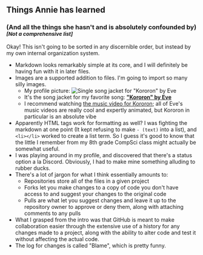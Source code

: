 ## **Things Annie has learned**

### (And all the things she hasn't and is absolutely confounded by) <sub>*[Not a comprehensive list]*</sub>
Okay! This isn't going to be sorted in any discernible order, but instead by my own internal organization system.

- Markdown looks remarkably simple at its core, and I will definitely be having fun with it in later files. 
- Images are a supported addition to files. I'm going to import so many silly images.
  - My profile picture: ![Single song jacket for "Kororon" by Eve](https://github.com/user-attachments/assets/478c36a1-a387-4eef-b4cd-20bfada61f78)
  - It's the song jacket for my favorite song: [**"Kororon" by Eve**](https://www.youtube.com/watch?v=PLXVIDm1ahg)
  - I recommend watching [the music video for Kororon](https://www.youtube.com/watch?v=Gw96jPDtoDQ); all of Eve's music videos are really cool and expertly animated, but Kororon in particular is an absolute vibe
- Apparently HTML tags work for formatting as well? I was fighting the markdown at one point (It kept refusing to make `- (text)` into a list), and `<li></li>` worked to create a list term. So I guess it's good to know that the little I remember from my 8th grade CompSci class might actually be somewhat useful.
- I was playing around in my profile, and discovered that there's a status option a la Discord. Obviously, I had to make mine something alluding to rubber ducks.
- There's a lot of jargon for what I think essentially amounts to: 
  - Repositories store all of the files in a given project
  - Forks let you make changes to a copy of code you don't have access to and suggest your changes to the original code
  - Pulls are what let you suggest changes and leave it up to the repository owner to approve or deny them, along with attaching comments to any pulls
- What I grasped from the intro was that GitHub is meant to make collaboration easier through the extensive use of a history for any changes made to a project, along with the ability to alter code and test it without affecting the actual code.
- The log for changes is called "Blame", which is pretty funny.
